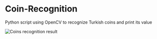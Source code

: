 # Coin-Recognition
Python script using OpenCV to recognize Turkish coins and print its value

![Coins recognition result](https://raw.githubusercontent.com/studiobunt/Coin-Recognition/master/coins/Result.jpg)

